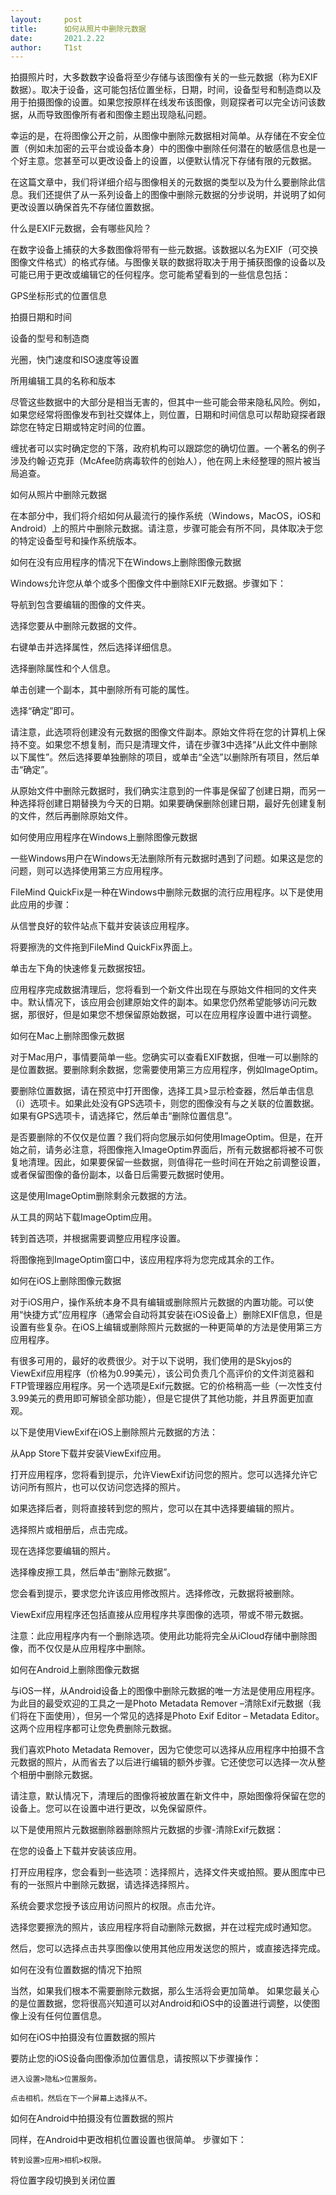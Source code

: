 ```yaml
---
layout:     post
title:      如何从照片中删除元数据
date:       2021.2.22
author:     T1st
---
```


拍摄照片时，大多数数字设备将至少存储与该图像有关的一些元数据（称为EXIF数据）。取决于设备，这可能包括位置坐标，日期，时间，设备型号和制造商以及用于拍摄图像的设置。如果您按原样在线发布该图像，则窥探者可以完全访问该数据，从而导致图像所有者和图像主题出现隐私问题。

幸运的是，在将图像公开之前，从图像中删除元数据相对简单。从存储在不安全位置（例如未加密的云平台或设备本身）中的图像中删除任何潜在的敏感信息也是一个好主意。您甚至可以更改设备上的设置，以便默认情况下存储有限的元数据。

在这篇文章中，我们将详细介绍与图像相关的元数据的类型以及为什么要删除此信息。我们还提供了从一系列设备上的图像中删除元数据的分步说明，并说明了如何更改设置以确保首先不存储位置数据。

什么是EXIF元数据，会有哪些风险？

在数字设备上捕获的大多数图像将带有一些元数据。该数据以名为EXIF（可交换图像文件格式）的格式存储。与图像关联的数据将取决于用于捕获图像的设备以及可能已用于更改或编辑它的任何程序。您可能希望看到的一些信息包括：

   GPS坐标形式的位置信息

   拍摄日期和时间

   设备的型号和制造商

   光圈，快门速度和ISO速度等设置

   所用编辑工具的名称和版本

尽管这些数据中的大部分是相当无害的，但其中一些可能会带来隐私风险。例如，如果您经常将图像发布到社交媒体上，则位置，日期和时间信息可以帮助窥探者跟踪您在特定日期或特定时间的位置。

缠扰者可以实时确定您的下落，政府机构可以跟踪您的确切位置。一个著名的例子涉及约翰·迈克菲（McAfee防病毒软件的创始人），他在网上未经整理的照片被当局追查。

如何从照片中删除元数据

在本部分中，我们将介绍如何从最流行的操作系统（Windows，MacOS，iOS和Android）上的照片中删除元数据。请注意，步骤可能会有所不同，具体取决于您的特定设备型号和操作系统版本。

如何在没有应用程序的情况下在Windows上删除图像元数据

Windows允许您从单个或多个图像文件中删除EXIF元数据。步骤如下：

   导航到包含要编辑的图像的文件夹。

   选择您要从中删除元数据的文件。

   右键单击并选择属性，然后选择详细信息。

   选择删除属性和个人信息。

   单击创建一个副本，其中删除所有可能的属性。

   选择“确定”即可。

请注意，此选项将创建没有元数据的图像文件副本。原始文件将在您的计算机上保持不变。如果您不想复制，而只是清理文件，请在步骤3中选择“从此文件中删除以下属性”。然后选择要单独删除的项目，或单击“全选”以删除所有项目，然后单击“确定”。

从原始文件中删除元数据时，我们确实注意到的一件事是保留了创建日期，而另一种选择将创建日期替换为今天的日期。如果要确保删除创建日期，最好先创建复制的文件，然后再删除原始文件。

如何使用应用程序在Windows上删除图像元数据

一些Windows用户在Windows无法删除所有元数据时遇到了问题。如果这是您的问题，则可以选择使用第三方应用程序。

FileMind QuickFix是一种在Windows中删除元数据的流行应用程序。以下是使用此应用的步骤：

   从信誉良好的软件站点下载并安装该应用程序。

   将要擦洗的文件拖到FileMind QuickFix界面上。

   单击左下角的快速修复元数据按钮。

应用程序完成数据清理后，您将看到一个新文件出现在与原始文件相同的文件夹中。默认情况下，该应用会创建原始文件的副本。如果您仍然希望能够访问元数据，那很好，但是如果您不想保留原始数据，可以在应用程序设置中进行调整。

如何在Mac上删除图像元数据

对于Mac用户，事情要简单一些。您确实可以查看EXIF数据，但唯一可以删除的是位置数据。要删除剩余数据，您需要使用第三方应用程序，例如ImageOptim。

要删除位置数据，请在预览中打开图像，选择工具>显示检查器，然后单击信息（i）选项卡。如果此处没有GPS选项卡，则您的图像没有与之关联的位置数据。如果有GPS选项卡，请选择它，然后单击“删除位置信息”。

是否要删除的不仅仅是位置？我们将向您展示如何使用ImageOptim。但是，在开始之前，请务必注意，将图像拖入ImageOptim界面后，所有元数据都将被不可恢复地清理。因此，如果要保留一些数据，则值得花一些时间在开始之前调整设置，或者保留图像的备份副本，以备日后需要元数据时使用。

这是使用ImageOptim删除剩余元数据的方法。

   从工具的网站下载ImageOptim应用。

   转到首选项，并根据需要调整应用程序设置。

   将图像拖到ImageOptim窗口中，该应用程序将为您完成其余的工作。

如何在iOS上删除图像元数据

对于iOS用户，操作系统本身不具有编辑或删除照片元数据的内置功能。可以使用“快捷方式”应用程序（通常会自动将其安装在iOS设备上）删除EXIF信息，但是设置有些复杂。在iOS上编辑或删除照片元数据的一种更简单的方法是使用第三方应用程序。

有很多可用的，最好的收费很少。对于以下说明，我们使用的是Skyjos的ViewExif应用程序（价格为0.99美元），该公司负责几个高评价的文件浏览器和FTP管理器应用程序。另一个选项是Exif元数据。它的价格稍高一些（一次性支付3.99美元的费用即可解锁全部功能），但是它提供了其他功能，并且界面更加直观。

以下是使用ViewExif在iOS上删除照片元数据的方法：

   从App Store下载并安装ViewExif应用。

   打开应用程序，您将看到提示，允许ViewExif访问您的照片。您可以选择允许它访问所有照片，也可以仅访问您选择的照片。

   如果选择后者，则将直接转到您的照片，您可以在其中选择要编辑的照片。

   选择照片或相册后，点击完成。

   现在选择您要编辑的照片。

   选择橡皮擦工具，然后单击“删除元数据”。

   您会看到提示，要求您允许该应用修改照片。选择修改，元数据将被删除。

ViewExif应用程序还包括直接从应用程序共享图像的选项，带或不带元数据。

注意：此应用程序内有一个删除选项。使用此功能将完全从iCloud存储中删除图像，而不仅仅是从应用程序中删除。

如何在Android上删除图像元数据

与iOS一样，从Android设备上的图像中删除元数据的唯一方法是使用应用程序。为此目的最受欢迎的工具之一是Photo Metadata Remover –清除Exif元数据（我们将在下面使用），但另一个常见的选择是Photo Exif Editor – Metadata Editor。这两个应用程序都可让您免费删除元数据。

我们喜欢Photo Metadata Remover，因为它使您可以选择从应用程序中拍摄不含元数据的照片，从而省去了以后进行编辑的额外步骤。它还使您可以选择一次从整个相册中删除元数据。

请注意，默认情况下，清理后的图像将被放置在新文件中，原始图像将保留在您的设备上。您可以在设置中进行更改，以免保留原件。

以下是使用照片元数据删除器删除照片元数据的步骤-清除Exif元数据：

   在您的设备上下载并安装该应用。

   打开应用程序，您会看到一些选项：选择照片，选择文件夹或拍照。要从图库中已有的一张照片中删除元数据，请选择选择照片。

   系统会要求您授予该应用访问照片的权限。点击允许。

   选择您要擦洗的照片，该应用程序将自动删除元数据，并在过程完成时通知您。

  然后，您可以选择点击共享图像以使用其他应用发送您的照片，或直接选择完成。

如何在没有位置数据的情况下拍照

当然，如果我们根本不需要删除元数据，那么生活将会更加简单。 如果您最关心的是位置数据，您将很高兴知道可以对Android和iOS中的设置进行调整，以使图像上没有任何位置信息。

如何在iOS中拍摄没有位置数据的照片

要防止您的iOS设备向图像添加位置信息，请按照以下步骤操作：

    进入设置>隐私>位置服务。

    点击相机，然后在下一个屏幕上选择从不。

如何在Android中拍摄没有位置数据的照片

同样，在Android中更改相机位置设置也很简单。 步骤如下：

    转到设置>应用>相机>权限。

  将位置字段切换到关闭位置

